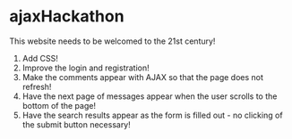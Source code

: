 # ajaxHackathon

This website needs to be welcomed to the 21st century!

1. Add CSS!
2. Improve the login and registration!
3. Make the comments appear with AJAX so that the page does not refresh!
4. Have the next page of messages appear when the user scrolls to the bottom of the page!
5. Have the search results appear as the form is filled out - no clicking of the submit button necessary!
